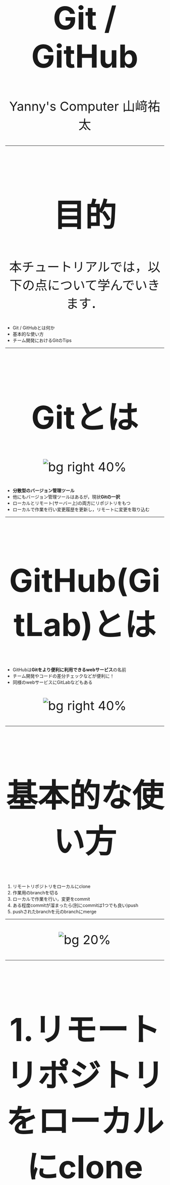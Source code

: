 <!-- 
$theme: uncover
template: invert
-->

# Git / GitHub

Yanny's Computer 山﨑祐太

<style scoped="scoped">
    h1 {
        text-align: center;
        font-size: 100px;
    }
    p {
        text-align: center;
        font-size: 40px;
    }
</style>

---
<!-- paginate: true -->

# 目的

本チュートリアルでは，以下の点について学んでいきます．

- Git / GitHubとは何か
- 基本的な使い方
- チーム開発におけるGitのTips

---

# Gitとは

![bg right 40%](https://git-scm.com/images/logos/downloads/Git-Logo-2Color.png)

- **分散型のバージョン管理ツール**
- 他にもバージョン管理ツールはあるが，現状**Gitの一択**
- ローカルとリモート(サーバー上)の両方にリポジトリをもつ
- ローカルで作業を行い変更履歴を更新し，リモートに変更を取り込む

---

# GitHub(GitLab)とは

- GitHubは**Gitをより便利に利用できるwebサービス**の名前
- チーム開発やコードの差分チェックなどが便利に！
- 同様のwebサービスにGitLabなどもある

![bg right 40%](https://github.githubassets.com/images/modules/logos_page/GitHub-Logo.png)

---

# 基本的な使い方

1. リモートリポジトリをローカルにclone
2. 作業用のbranchを切る
3. ローカルで作業を行い，変更をcommit
4. ある程度commitが溜まったら(別にcommitは1つでも良い)push
5. pushされたbranchを元のbranchにmerge

---

![bg 20%](https://cdn.shopify.com/s/files/1/1061/1924/products/Thinking_Face_Emoji_large.png?v=1480481060)

---

# 1.リモートリポジトリをローカルにclone

```shell
git clone -b develop https://github.com/yutayamazaki/Tutorials.git
```

- GitHubなどからリポジトリをローカルに取ってくる

- `-b develop`でdevelopブランチを取ってくるという意味(ブランチは後で解説)

- リモートから取ってきて，ローカルで作業，リモートに変更を取り込むと言う流れになる

---

# 2. 作業用ブランチを切る

```shell
git checkout -b feature/fix_yamazaki
```

- `git checkout -b ブランチ名`でブランチを作成する
- とりあえず`feature/変更や機能の名前`というブランチを作成すればok
- 作業をcommitした後にこのブランチを元のブランチにマージする

---

# branch

- ブランチとは本流のmasterから分岐されたもの
- 複数のブランチを作成してそれを本流に結合するという流れで開発する
- これにより複数人や複数チームが並行して別機能の開発を行える

---

# 3. ローカルで作業を行い，変更をcommit

```shell
git add yamazaki.md
git commit -m "add yamazaki.md"
```

- `git add file名`でステージングエリアに上げる
- `git commit -m "コミットメッセージ"`で変更を記録する

---

# commit

- Gitにおけるバージョン管理の単位
- ひとまとまりの作業を行うたびにcommitを行い，適宜変更を記録していく
- `git commit -m "コミットメッセージ"`でcommitする
- メッセージは`fix function`など「動詞+目的語」で何をどうしたかを書く
    - 参考記事：[GitHubで使われている実用英語コメント集](https://qiita.com/shikichee/items/a5f922a3ef3aa58a1839)
- commitの単位はひとまずは大きすぎなければok

---

# add

- Gitでcommit出来るのはステージングエリアにあるファイルだけ
- ステージングエリアがあることで，commitの単位を調整できる
- 以下の流れでcommitを行う
    1. ファイルに変更を加える
    2. ステージングエリアに追加
    3. commit

![bg right 80%](https://git-scm.com/figures/18333fig0106-tn.png)

---

# 4. ある程度commitが溜まったらpush

```shell
git push origin feature/fix_yamazaki
```

- 自分の作業ブランチをリモートに送る
- その後GitHubやGitLabでプルリクエストやマージリクエストを作成
- コードレビューや修正を経て元のブランチにマージされる

---

# GitのTips

<style scoped="scoped">
    h1 {
        text-align: center;
        font-size: 100px;
    }
</style>

---

# commitのTips

- commitはレビューの際に確認していく単位でもある
    - 大きすぎても小さすぎても面倒
    - **困ったときはより小さくまとめる(レビューしやすい)**

- **開発時にどんな変更が加えられたのかをコミットメッセージで確認**していく
    - メッセージは分かりやすく
    - commitが**意味のあるまとまり**だと理解しやすくなる！

---

# Pull Request(Merge Request)のTips

- GitHubではPull Request，GitLabではMerge Requestと呼ばれる
- 作業ブランチを元のブランチに統合する処理のこと
- Descriptionに何の変更を施したかを書く
    - 変更された機能だけでなく，その開発の背景や目的などがあるとなお良い

---